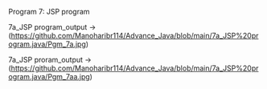 
Program 7: JSP program

7a_JSP program_output ->(https://github.com/Manoharibr114/Advance_Java/blob/main/7a_JSP%20program.java/Pgm_7a.jpg)

7a_JSP proram_output ->(https://github.com/Manoharibr114/Advance_Java/blob/main/7a_JSP%20program.java/Pgm_7aa.jpg)
